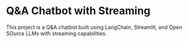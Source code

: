 # Q&A Chatbot with Streaming
This project is a Q&A chatbot built using LangChain, Streamlit, and Open SOurce LLMs with streaming capabilities.
